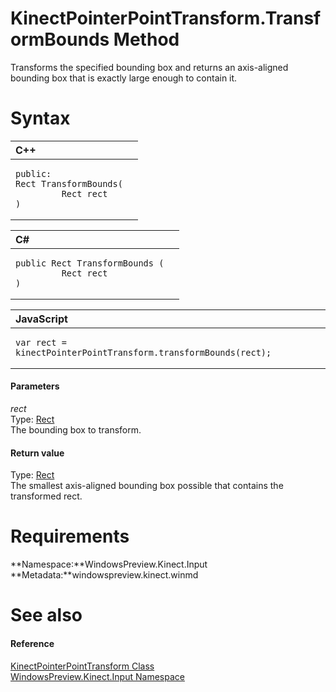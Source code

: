 KinectPointerPointTransform.TransformBounds Method  
==================================================  

Transforms the specified bounding box and returns an axis-aligned bounding box that is exactly large enough to contain it. <span id="syntaxSection"></span>

Syntax  
======  

<table>
<colgroup>
<col width="100%" />
</colgroup>
<thead>
<tr class="header">
<th align="left">C++</th>
</tr>
</thead>
<tbody>
<tr class="odd">
<td align="left"><pre><code>public:  
Rect TransformBounds(  
         Rect rect  
)</code></pre></td>
</tr>
</tbody>
</table>

<table>
<colgroup>
<col width="100%" />
</colgroup>
<thead>
<tr class="header">
<th align="left">C#</th>
</tr>
</thead>
<tbody>
<tr class="odd">
<td align="left"><pre><code>public Rect TransformBounds (  
         Rect rect  
)</code></pre></td>
</tr>
</tbody>
</table>

<table>
<colgroup>
<col width="100%" />
</colgroup>
<thead>
<tr class="header">
<th align="left">JavaScript</th>
</tr>
</thead>
<tbody>
<tr class="odd">
<td align="left"><pre><code>var rect = kinectPointerPointTransform.transformBounds(rect);</code></pre></td>
</tr>
</tbody>
</table>

<span id="ID4EG"></span>
#### Parameters  

*rect*    
Type: [Rect](http://msdn.microsoft.com/en-us/library/windows.foundation.rect.aspx)  
The bounding box to transform.  

<span id="ID4EP"></span>
#### Return value  

Type: [Rect](http://msdn.microsoft.com/en-us/library/windows.foundation.rect.aspx)  
 The smallest axis-aligned bounding box possible that contains the transformed rect.  

<span id="requirements"></span>

Requirements  
============  

**Namespace:**WindowsPreview.Kinect.Input  
**Metadata:**windowspreview.kinect.winmd  

<span id="ID4EAB"></span>

See also  
========  

<span id="ID4ECB"></span>
#### Reference  

[KinectPointerPointTransform Class](../../KinectPointerPointTransf.md)  
 [WindowsPreview.Kinect.Input Namespace](../../../Kinect.Input.md)  



<!--Please do not edit the data in the comment block below.-->
<!--
TOCTitle : TransformBounds Method
RLTitle : KinectPointerPointTransform.TransformBounds Method
KeywordK : TransformBounds method
KeywordK : KinectPointerPointTransform.TransformBounds method
KeywordF : WindowsPreview.Kinect.Input.KinectPointerPointTransform.TransformBounds
KeywordF : KinectPointerPointTransform.TransformBounds
KeywordF : TransformBounds
KeywordF : WindowsPreview.Kinect.Input.KinectPointerPointTransform.TransformBounds(Windows.Foundation.Rect)
KeywordA : M:WindowsPreview.Kinect.Input.KinectPointerPointTransform.TransformBounds(Windows.Foundation.Rect)
AssetID : M:WindowsPreview.Kinect.Input.KinectPointerPointTransform.TransformBounds(Windows.Foundation.Rect)
Locale : en-us
CommunityContent : 1
APIType : Managed
APILocation : windowspreview.kinect.winmd
APIName : WindowsPreview.Kinect.Input.KinectPointerPointTransform.TransformBounds
TargetOS : Windows
TopicType : kbSyntax
DevLang : VB
DevLang : CSharp
DevLang : JavaScript
DevLang : C++
DocSet : K4Wv2
ProjType : K4Wv2Proj
Technology : Kinect for Windows
Product : Kinect for Windows SDK v2
productversion : 20
-->
